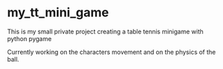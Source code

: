 # my_tt_mini_game
This is my small private project creating a table tennis minigame with python pygame

Currently working on the characters movement and on the physics of the ball.
